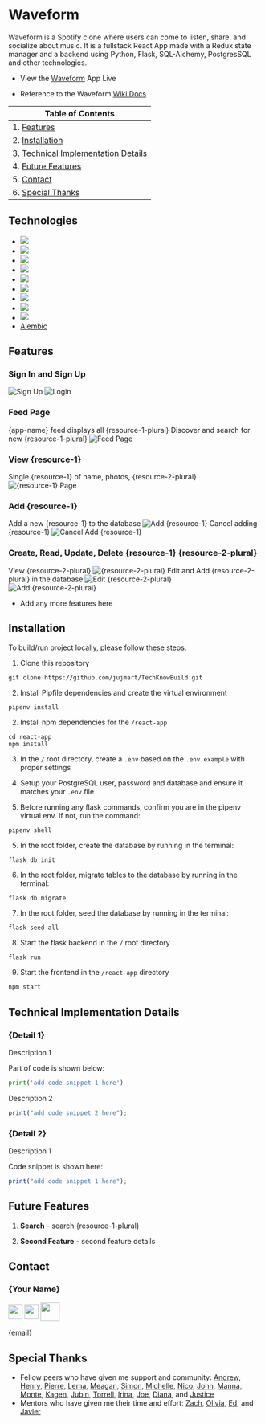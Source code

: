 # Waveform

Waveform is a Spotify clone where users can come to listen, share, and socialize about music. It is a fullstack React App made with a Redux state manager and a backend using Python, Flask, SQL-Alchemy, PostgresSQL and other technologies.

-   View the <a href='https://spot-a-cloud.herokuapp.com/'>Waveform</a> App Live

-   Reference to the Waveform <a href='https://www.github.com/jujmart/waveform/wiki'>Wiki Docs</a>

| Table of Contents                                                        |
| ------------------------------------------------------------------------ |
| 1. [Features](#features)                                                 |
| 2. [Installation](#installation)                                         |
| 3. [Technical Implementation Details](#technical-implementation-details) |
| 4. [Future Features](#future-features)                                   |
| 5. [Contact](#contact)                                                   |
| 6. [Special Thanks](#special-thanks)                                     |

## Technologies

-   <a href="https://developer.mozilla.org/en-US/docs/Web/JavaScript"><img src="https://img.shields.io/badge/-JavaScript-F7DF1E?logo=JavaScript&logoColor=333333" /></a>
-   <a href="https://www.postgresql.org/"><img src="https://img.shields.io/badge/-PostgreSQL-336791?logo=PostgreSQL&logoColor=white" /></a>
-   <a href="https://nodejs.org/"><img src="https://img.shields.io/badge/Node.js-43853D?style=flat&logo=node.js&logoColor=white"></a>
-   <a href="https://reactjs.org/"><img src="https://img.shields.io/badge/react-%2320232a.svg?style=flat&logo=react&logoColor=%2361DAFB"></a>
-   <a href="https://redux.js.org/"><img src="https://img.shields.io/badge/redux-%23593d88.svg?style=flat&logo=redux&logoColor=white"></a>
-   <a href="https://developer.mozilla.org/en-US/docs/Web/CSS"><img src="https://img.shields.io/badge/-CSS3-1572B6?logo=CSS3" /></a>
-   <a href="https://www.python.org/"><img src="https://img.shields.io/badge/Python-3776AB?style=flat&logo=python&logoColor=ffd343" /></a>
-   <a href="https://flask.palletsprojects.com/"><img src="https://img.shields.io/badge/Flask-000000?style=flat&logo=flask&logoColor=white" /></a>
-   <a href="https://www.heroku.com/home"><img src="https://img.shields.io/badge/Heroku-430098?style=flat&logo=heroku&logoColor=white" /></a>
-   <a href="https://alembic.sqlalchemy.org/">Alembic</a>

## Features

### Sign In and Sign Up

![Sign Up](./readme-assets/images/signup.jpg)
![Login](./readme-assets/images/login.jpg)

### Feed Page

{app-name} feed displays all {resource-1-plural}
Discover and search for new {resource-1-plural}
![Feed Page](./readme-assets/images/feed.jpg)

### View {resource-1}

Single {resource-1} of name, photos, {resource-2-plural}
![{resource-1} Page](./readme-assets/images/{resource-1}-page.jpg)

### Add {resource-1}

Add a new {resource-1} to the database
![Add {resource-1}](./readme-assets/images/{resource-1}-add.jpg)
Cancel adding {resource-1}
![Cancel Add {resource-1}](./readme-assets/images/{resource-1}-add-cancel.jpg)

### Create, Read, Update, Delete {resource-1} {resource-2-plural}

View {resource-2-plural}
![{resource-2-plural}](./readme-assets/images/{resource-2-plural}.png)
Edit and Add {resource-2-plural} in the database
![Edit {resource-2-plural}](./readme-assets/images/{resource-2-plural}-edit.png)
![Add {resource-2-plural}](./readme-assets/images/{resource-2-plural}-add.png)

-   Add any more features here

## Installation

To build/run project locally, please follow these steps:

1. Clone this repository

```shell
git clone https://github.com/jujmart/TechKnowBuild.git
```

2. Install Pipfile dependencies and create the virtual environment

```shell
pipenv install
```

2. Install npm dependencies for the `/react-app`

```shell
cd react-app
npm install
```

3. In the `/` root directory, create a `.env` based on the `.env.example` with proper settings

4. Setup your PostgreSQL user, password and database and ensure it matches your `.env` file

5. Before running any flask commands, confirm you are in the pipenv virtual env. If not, run the command:

```shell
pipenv shell
```

5. In the root folder, create the database by running in the terminal:

```shell
flask db init
```

6. In the root folder, migrate tables to the database by running in the terminal:

```shell
flask db migrate
```

7. In the root folder, seed the database by running in the terminal:

```shell
flask seed all
```

8. Start the flask backend in the `/` root directory

```shell
flask run
```

9. Start the frontend in the `/react-app` directory

```javascript
npm start
```

## Technical Implementation Details

### {Detail 1}

Description 1

Part of code is shown below:

```python
print('add code snippet 1 here')
```

Description 2

```javascript
print("add code snippet 2 here");
```

### {Detail 2}

Description 1

Code snippet is shown here:

```javascript
print("add code snippet 1 here");
```

## Future Features

1. **Search** - search {resource-1-plural}

2. **Second Feature** - second feature details

## Contact

### {Your Name}

<a href="https://www.linkedin.com/in/{linkedin-handle}/"><img src="./readme-assets/logos/linkedin-logo.png" height="28" align="middle" /></a>
<a href="https://angel.co/u/{angel-list-handle}"><img src="./readme-assets/logos/angellist-logo.png" height="28" align="middle" /></a>
<a href="https://github.com/{github-handle}"><img src="./readme-assets/logos/github-logo.png" height="38" align="middle" /></a>

{email}

## Special Thanks

-   Fellow peers who have given me support and community: [Andrew](https://github.com/andru17urdna), [Henry](https://github.com/hnrywltn), [Pierre](https://github.com/TheGuilbotine), [Lema](https://github.com/lemlooma), [Meagan](https://github.com/meagan13), [Simon](https://github.com/Simonvargas), [Michelle](https://github.com/michellekontoff), [Nico](https://github.com/nicopierson), [John](https://github.com/Jomix-13), [Manna](https://github.com/makon57), [Monte](https://github.com/theflaggship), [Kagen](https://github.com/KagenLH), [Jubin](https://github.com/Jubintgh), [Torrell](https://github.com/tkenned2020), [Irina](https://github.com/IrinaAmzashvili), [Joe](https://github.com/joejunkim), [Diana](https://github.com/dianabeatriztinoco), and [Justice](https://github.com/jujmart)
-   Mentors who have given me their time and effort: [Zach](https://github.com/zdwatts), [Olivia](https://github.com/OByrnes), [Ed](https://github.com/edherm), and [Javier](https://github.com/javiermortiz)
